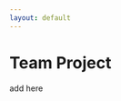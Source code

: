 ```yaml
---
layout: default
---
```

<link rel="stylesheet" href="{{ '/styling.css' | relative_url }}">

# Team Project


add here
  